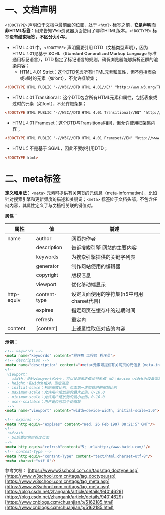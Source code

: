 # 一、文档声明
`<!DOCTYPE>` 声明位于文档中最前面的位置，处于 `<html>` 标签之前，**它是声明而非HTML标签**：用来告知Web浏览器页面使用了哪种HTML版本。`<!DOCTYPE>` 标签**没有结束标签，不区分大小写**。

- HTML 4.01 中，`<!DOCTYPE>` 声明需要引用 DTD（文档类型声明），因为HTML 4.01是基于 SGML（Standard Generalized Markup Language 标准通用标记语言），DTD 指定了标记语言的规则，确保浏览器能够解析正群的渲染内容；
   - HTML 4.01 Strict：这个DTD包含所有HTML元素和属性，但不包括表象或过时的元素（如font），不允许框架集；
```html
<!DOCTYPE HTML PUBLIC "-//W3C//DTD HTML 4.01//EN" "http://www.w3.org/TR/html4/strict.dtd">
```

   - HTML 4.01 Transitional：这个DTD包含所有HTML元素和属性，包括表象或过时的元素（如font），不允许框架集；
```html
<!DOCTYPE HTML PUBLIC "-//W3C//DTD HTML 4.01 Transitional//EN" "http://www.w3.org/TR/html4/loose.dtd">
```

   - HTML 4.01 Frameset：这个DTD与Transitional相同，但允许使用框架集内容；
```html
<!DOCTYPE HTML PUBLIC "-//W3C//DTD HTML 4.01 Frameset//EN" "http://www.w3.org/TR/html4/frameset.dtd">
```

- HTML 5 不是基于 SGML，因此不要求引用DTD；
```html
<!DOCTYPE html>
```

# 二、meta标签

**定义和用法：**
`<meta>` 元素可提供有关网页的元信息（meta-information），比如针对搜索引擎和更新频度的描述和关键词；`<meta>` 标签位于文档头部，不包含任何内容，其属性定义了与文档相关联的键值对。

**属性：**

| **属性** | **值** | **描述** |
| --- | --- | --- |
| name | author | 网页的作者 |
|  | description | 告诉搜索引擎 网站的主要内容 |
|  | keywords | 为搜索引擎提供的关键字列表 |
|  | generator | 制作网站使用的编辑器 |
|  | copyright | 版权信息 |
|  | viewport | 优化移动端显示 |
| http-equiv | content-type | 设定页面使用的字符集(h5中可用charset代替) |
|  | expires | 指定网页在缓存中的过期时间 |
|  | refresh | 重定向 |
| content | [content] | 上述属性取值对应的内容 |


**示例：**
```html
<!-- keywords -->
<meta name="keywords" content="程序猿 工程师 程序员">
<!-- description -->
<meta name="description" content="<meta>元素可提供有关网页的元信息（meta-information）">
<!--
 viewport:
 - width：控制viewport的大小，可以设置固定值或特殊值（如：device-width为设备宽度）
 - height：和width相对，指定高度
 - initial-scale：初始缩放比例，页面第一次加载时的缩放比例
 - maximum-scale：允许用户缩放到的最大比例，0-10.0
 - minimum-scale：允许用户缩放到的最小比例，0-10.0
 - user-scalable：用户是否可以手动缩放
 -->
<meta name="viewport" content="width=device-width, initial-scale=1.0">

<!-- expires -->
<meta http-equiv="expires" content="Wed, 26 Feb 1997 08:21:57 GMT"/>
<!-- 
 refresh
 - 5s后重定向到百度页面
-->
<meta http-equiv="refresh"content="5; url=http://www.baidu.com/"/>
<!-- content-Type -->
<meta http-equiv="content-Type" content="text/html;charset=utf-8"/>
<meta charset="utf-8"/>
```


参考文档：
[https://www.w3school.com.cn/tags/tag_doctype.asp](https://www.w3school.com.cn/tags/tag_doctype.asp)
[https://www.w3school.com.cn/tags/tag_meta.asp](https://www.w3school.com.cn/tags/tag_meta.asp)
[https://blog.csdn.net/zhangank/article/details/94014629](https://blog.csdn.net/zhangank/article/details/94014629)
[https://www.cnblogs.com/chuanjian/p/5162185.html](https://www.cnblogs.com/chuanjian/p/5162185.html)

